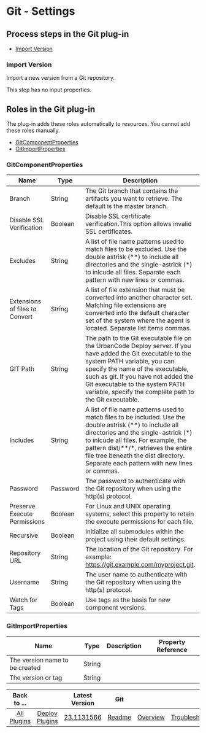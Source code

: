 
# Git - Settings

## Process steps in the Git plug-in

* [Import Version](#import-version)

### Import Version

Import a new version from a Git repository.

This step has no input properties.

## Roles in the Git plug-in

The plug-in adds these roles automatically to resources. You cannot add these roles manually.

* [GitComponentProperties](#gitcomponentproperties)
* [GitImportProperties](#gitimportproperties)

### GitComponentProperties

| Name | Type | Description | Property Reference |
| --- | --- | --- | --- |
| Branch | String | The Git branch that contains the artifacts you want to retrieve. The default is the master branch. | ``${p:component/GitComponentProperties/branch}`` |
| Disable SSL Verification | Boolean | Disable SSL certificate verification.This option allows invalid SSL certificates. | ``${p:component/GitComponentProperties/trustAllCerts}`` |
| Excludes | String | A list of file name patterns used to match files to be excluded. Use the double astrisk (\*\*) to include all directories and the single-astrick (\*) to inlcude all files. Separate each pattern with new lines or commas. | ``${p:component/GitComponentProperties/excludes}`` |
| Extensions of files to Convert | String | A list of file extension that must be converted into another character set. Matching file extensions are converted into the default character set of the system where the agent is located. Separate list items commas. | ``${p:component/GitComponentProperties/extensions}`` |
| GIT Path | String | The path to the Git executable file on the UrbanCode Deploy server. If you have added the Git executable to the system PATH variable, you can specify the name of the executable, such as git. If you have not added the Git executable to the system PATH variable, specify the complete path to the Git executable. | ``${p:component/GitComponentProperties/gitPath}`` |
| Includes | String | A list of file name patterns used to match files to be included. Use the double astrisk (\*\*) to include all directories and the single-astrick (\*) to inlcude all files. For example, the pattern dist/\*\*/\*, retrieves the entire file tree beneath the dist directory. Separate each pattern with new lines or commas. | ``${p:component/GitComponentProperties/includes}`` |
| Password | Password | The password to authenticate with the Git repository when using the http(s) protocol. | ``${p:component/GitComponentProperties/password}`` |
| Preserve Execute Permissions | Boolean | For Linux and UNIX operating systems, select this property to retain the execute permissions for each file. | ``${p:component/GitComponentProperties/saveFileExecuteBits}`` |
| Recursive | Boolean | Initialize all submodules within the project using their default settings. | ``${p:component/GitComponentProperties/recursive}`` |
| Repository URL | String | The location of the Git repository. For example: https://git.example.com/myproject.git. | ``${p:component/GitComponentProperties/repoUrl}`` |
| Username | String | The user name to authenticate with the Git repository when using the http(s) protocol. | ``${p:component/GitComponentProperties/username}`` |
| Watch for Tags | Boolean | Use tags as the basis for new component versions. | ``${p:component/GitComponentProperties/watchTags}`` |

### GitImportProperties

| Name | Type | Description | Property Reference |
| --- | --- | --- | --- |
| The version name to be created | String |  |  |
| The version or tag | String |  |  |

|Back to ...||Latest Version|Git |||||
| :---: | :---: | :---: | :---: | :---: | :---: | :---: | :---: |
|[All Plugins](../../index.md)|[Deploy Plugins](../README.md)|[23.1131566](https://raw.githubusercontent.com/UrbanCode/IBM-UCD-PLUGINS/main/files/GitSourceConfig/ucd-GitSourceConfig-23.1131566.zip)|[Readme](README.md)|[Overview](overview.md)|[Troubleshooting](troubleshooting.md)|[Usage](usage.md)|[Downloads](downloads.md)|
